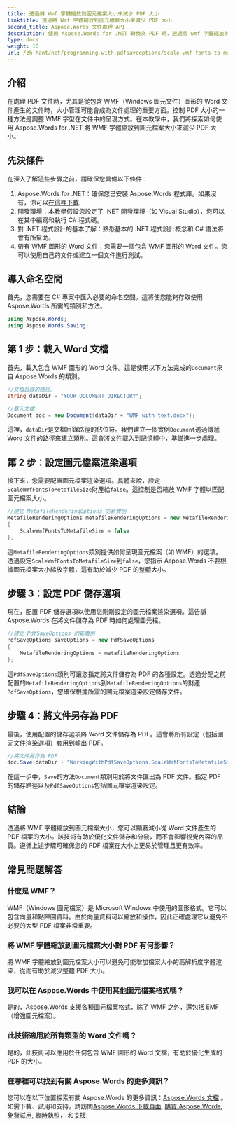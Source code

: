 ```yaml
---
title: 透過將 Wmf 字體縮放到圖元檔案大小來減少 PDF 大小
linktitle: 透過將 Wmf 字體縮放到圖元檔案大小來減少 PDF 大小
second_title: Aspose.Words 文件處理 API
description: 使用 Aspose.Words for .NET 轉換為 PDF 時，透過將 wmf 字體縮放為圖元檔案大小來減少 pdf 大小的逐步指南。
type: docs
weight: 10
url: /zh-hant/net/programming-with-pdfsaveoptions/scale-wmf-fonts-to-metafile-size/
---
```

## 介紹

在處理 PDF 文件時，尤其是從包含 WMF（Windows 圖元文件）圖形的 Word 文件產生的文件時，大小管理可能會成為文件處理的重要方面。控制 PDF 大小的一種方法是調整 WMF 字型在文件中的呈現方式。在本教學中，我們將探索如何使用 Aspose.Words for .NET 將 WMF 字體縮放到圖元檔案大小來減少 PDF 大小。

## 先決條件

在深入了解這些步驟之前，請確保您具備以下條件：

1. Aspose.Words for .NET：確保您已安裝 Aspose.Words 程式庫。如果沒有，你可以[在這裡下載](https://releases.aspose.com/words/net/).
2. 開發環境：本教學假設您設定了 .NET 開發環境（如 Visual Studio），您可以在其中編寫和執行 C# 程式碼。
3. 對 .NET 程式設計的基本了解：熟悉基本的 .NET 程式設計概念和 C# 語法將會有所幫助。
4. 帶有 WMF 圖形的 Word 文件：您需要一個包含 WMF 圖形的 Word 文件。您可以使用自己的文件或建立一個文件進行測試。

## 導入命名空間

首先，您需要在 C# 專案中匯入必要的命名空間。這將使您能夠存取使用 Aspose.Words 所需的類別和方法。

```csharp
using Aspose.Words;
using Aspose.Words.Saving;
```

## 第 1 步：載入 Word 文檔

首先，載入包含 WMF 圖形的 Word 文件。這是使用以下方法完成的`Document`來自 Aspose.Words 的類別。

```csharp
//文檔目錄的路徑。
string dataDir = "YOUR DOCUMENT DIRECTORY";

//載入文檔
Document doc = new Document(dataDir + "WMF with text.docx");
```

這裡，`dataDir`是文檔目錄路徑的佔位符。我們建立一個實例`Document`透過傳遞 Word 文件的路徑來建立類別。這會將文件載入到記憶體中，準備進一步處理。

## 第 2 步：設定圖元檔案渲染選項

接下來，您需要配置圖元檔案渲染選項。具體來說，設定`ScaleWmfFontsToMetafileSize`財產給`false`。這控制是否縮放 WMF 字體以匹配圖元檔案大小。

```csharp
//建立 MetafileRenderingOptions 的新實例
MetafileRenderingOptions metafileRenderingOptions = new MetafileRenderingOptions
{
    ScaleWmfFontsToMetafileSize = false
};
```

這`MetafileRenderingOptions`類別提供如何呈現圖元檔案（如 WMF）的選項。透過設定`ScaleWmfFontsToMetafileSize`到`false`，您指示 Aspose.Words 不要根據圖元檔案大小縮放字體，這有助於減少 PDF 的整體大小。

## 步驟 3：設定 PDF 儲存選項

現在，配置 PDF 儲存選項以使用您剛剛設定的圖元檔案渲染選項。這告訴 Aspose.Words 在將文件儲存為 PDF 時如何處理圖元檔。

```csharp
//建立 PdfSaveOptions 的新實例
PdfSaveOptions saveOptions = new PdfSaveOptions
{
    MetafileRenderingOptions = metafileRenderingOptions
};
```

這`PdfSaveOptions`類別可讓您指定將文件儲存為 PDF 的各種設定。透過分配之前配置的`MetafileRenderingOptions`到`MetafileRenderingOptions`的財產`PdfSaveOptions`，您確保根據所需的圖元檔案渲染設定儲存文件。

## 步驟 4：將文件另存為 PDF

最後，使用配置的儲存選項將 Word 文件儲存為 PDF。這會將所有設定（包括圖元文件渲染選項）套用到輸出 PDF。


```csharp
//將文件另存為 PDF
doc.Save(dataDir + "WorkingWithPdfSaveOptions.ScaleWmfFontsToMetafileSize.pdf", saveOptions);
```

在這一步中，`Save`的方法`Document`類別用於將文件匯出為 PDF 文件。指定 PDF 的儲存路徑以及`PdfSaveOptions`包括圖元檔案渲染設定。

## 結論

透過將 WMF 字體縮放到圖元檔案大小，您可以顯著減小從 Word 文件產生的 PDF 檔案的大小。該技術有助於優化文件儲存和分發，而不會影響視覺內容的品質。遵循上述步驟可確保您的 PDF 檔案在大小上更易於管理且更有效率。

## 常見問題解答

### 什麼是 WMF？

WMF（Windows 圖元檔案）是 Microsoft Windows 中使用的圖形格式。它可以包含向量和點陣圖資料。由於向量資料可以縮放和操作，因此正確處理它以避免不必要的大型 PDF 檔案非常重要。

### 將 WMF 字體縮放到圖元檔案大小對 PDF 有何影響？

將 WMF 字體縮放到圖元檔案大小可以避免可能增加檔案大小的高解析度字體渲染，從而有助於減少整體 PDF 大小。

### 我可以在 Aspose.Words 中使用其他圖元檔案格式嗎？

是的，Aspose.Words 支援各種圖元檔案格式，除了 WMF 之外，還包括 EMF（增強圖元檔案）。

### 此技術適用於所有類型的 Word 文件嗎？

是的，此技術可以應用於任何包含 WMF 圖形的 Word 文檔，有助於優化生成的 PDF 的大小。

### 在哪裡可以找到有關 Aspose.Words 的更多資訊？

您可以在以下位置探索有關 Aspose.Words 的更多資訊：[Aspose.Words 文檔](https://reference.aspose.com/words/net/) 。如需下載、試用和支持，請訪問[Aspose.Words 下載頁面](https://releases.aspose.com/words/net/), [購買 Aspose.Words](https://purchase.aspose.com/buy), [免費試用](https://releases.aspose.com/), [臨時執照](https://purchase.aspose.com/temporary-license/)， 和[支援](https://forum.aspose.com/c/words/8).